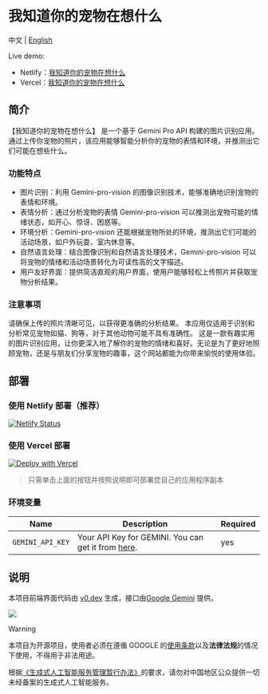 # 我知道你的宠物在想什么

中文 | [English](README_en.md)

Live demo:

-   Netlify：[我知道你的宠物在想什么](https://iknowwhatyourcatisthinking.netlify.app)
-   Vercel：[我知道你的宠物在想什么](https://pet-thoughts.vercel.app)

## 简介

【我知道你的宠物在想什么】 是一个基于 Gemini Pro API 构建的图片识别应用。通过上传你宠物的照片，该应用能够智能分析你的宠物的表情和环境，并推测出它们可能在想些什么。

### 功能特点

-   图片识别：利用 Gemini-pro-vision 的图像识别技术，能够准确地识别宠物的表情和环境。
-   表情分析：通过分析宠物的表情 Gemini-pro-vision 可以推测出宠物可能的情绪状态，如开心、惊讶、困惑等。
-   环境分析：Gemini-pro-vision 还能根据宠物所处的环境，推测出它们可能的活动场景，如户外玩耍、室内休息等。
-   自然语言处理：结合图像识别和自然语言处理技术，Gemini-pro-vision 可以将宠物的情绪和活动场景转化为可读性高的文字描述。
-   用户友好界面：提供简洁直观的用户界面，使用户能够轻松上传照片并获取宠物分析结果。

### 注意事项

请确保上传的照片清晰可见，以获得更准确的分析结果。
本应用仅适用于识别和分析常见宠物如猫、狗等，对于其他动物可能不具有准确性。
这是一款有趣实用的图片识别应用，让你更深入地了解你的宠物的情绪和喜好。无论是为了更好地照顾宠物，还是与朋友们分享宠物的趣事，这个网站都能为你带来愉悦的使用体验。

## 部署

### 使用 Netlify 部署（推荐）

[![Netlify Status](https://api.netlify.com/api/v1/badges/0d1b17c9-8e29-448b-ab8a-1a02c8952855/deploy-status)](https://app.netlify.com/sites/iknowwhatyourcatisthinking/deploys)

### 使用 Vercel 部署

[![Deploy with Vercel](https://vercel.com/button)](https://vercel.com/new/clone?repository-url=https://github.com/liu-ziting/PetThoughts&env=GEMINI_API_KEY)

> 只需单击上面的按钮并按照说明即可部署您自己的应用程序副本

### 环境变量

| Name             | Description                                                                                    | Required |
| ---------------- | ---------------------------------------------------------------------------------------------- | -------- |
| `GEMINI_API_KEY` | Your API Key for GEMINI. You can get it from [here](https://makersuite.google.com/app/apikey). | yes      |

## 说明

本项目前端界面代码由 [v0.dev](http://v0.dev 'v0.dev') 生成，接口由[Google Gemini](https://deepmind.google/technologies/gemini/#introduction 'Google Gemini') 提供。

[![](https://pic.imgdb.cn/item/659b5fc9871b83018a4e656a.jpg)](https://v0.dev/t/AqOuyxMjm7u)

> [!WARNING]
> 本项目为开源项目，使用者必须在遵循 GOOGLE 的[使用条款](https://ai.google.dev/terms)以及**法律法规**的情况下使用，不得用于非法用途。
>
> 根据[《生成式人工智能服务管理暂行办法》](http://www.cac.gov.cn/2023-07/13/c_1690898327029107.htm)的要求，请勿对中国地区公众提供一切未经备案的生成式人工智能服务。
